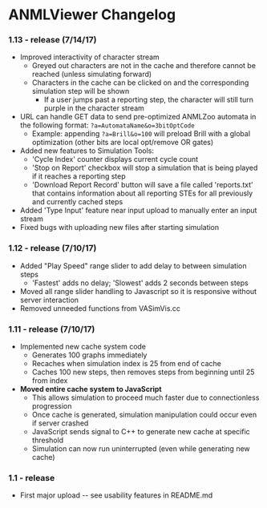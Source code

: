 # ANMLViewer Changelog

### 1.13 - release (7/14/17)
- Improved interactivity of character stream
  - Greyed out characters are not in the cache and therefore cannot be reached (unless simulating forward)
  - Characters in the cache can be clicked on and the corresponding simulation step will be shown
    - If a user jumps past a reporting step, the character will still turn purple in the character stream
- URL can handle GET data to send pre-optimized ANMLZoo automata in the following format: `?a=AutomataName&o=3bitOptCode`
  - Example: appending `?a=Brill&o=100` will preload Brill with a global optimization (other bits are local opt/remove OR gates)
- Added new features to Simulation Tools:
  - 'Cycle Index' counter displays current cycle count
  - 'Stop on Report' checkbox will stop a simulation that is being played if it reaches a reporting step
  - 'Download Report Record' button will save a file called 'reports.txt' that contains information about all reporting STEs for all previously and currently cached steps
- Added 'Type Input' feature near input upload to manually enter an input stream
- Fixed bugs with uploading new files after starting simulation
	
### 1.12 - release (7/10/17)
- Added "Play Speed" range slider to add delay to between simulation steps
  - 'Fastest' adds no delay; 'Slowest' adds 2 seconds between steps
- Moved all range slider handling to Javascript so it is responsive without server interaction
- Removed unneeded functions from VASimVis.cc

### 1.11 - release (7/10/17)
- Implemented new cache system code
  - Generates 100 graphs immediately
  - Recaches when simulation index is 25 from end of cache
  - Caches 100 new steps, then removes steps from beginning until 25 from index
- __Moved entire cache system to JavaScript__
  - This allows simulation to proceed much faster due to connectionless progression
  - Once cache is generated, simulation manipulation could occur even if server crashed
  - JavaScript sends signal to C++ to generate new cache at specific threshold 
  - Simulation can now run uninterrupted (even while generating new cache) 
### 1.1 - release
- First major upload -- see usability features in README.md
